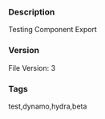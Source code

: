 ### Description
Testing Component Export
### Version
File Version: 3
### Tags
test,dynamo,hydra,beta